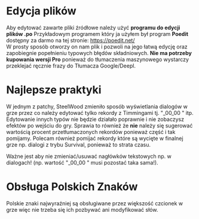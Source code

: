 # Edycja plików
Aby edytować zawarte pliki źródłowe należy użyć **programu do edycji plików .po**
Przykładowym programem który ja użyłem był program **Poedit** dostępny za darmo na tej stronie: https://poedit.net/
<br />W prosty sposób otworzy on nam plik i pozwoli na jego łatwą edycję oraz zapobiegnie popełnieniu typowych błędów składniowych.
**Nie ma potrzeby kupowania wersji Pro** ponieważ do tłumaczenia maszynowego wystarczy przeklejać ręcznie frazy do Tłumacza Google/Deepl.

# Najlepsze praktyki
W jednym z patchy, SteelWood zmieniło sposób wyświetlania dialogów w grze przez co należy edytować tylko rekordy z Timmingami tj. "\_00_00 " itp.
<br />Edytowanie innych typów nie będzie działało poprawnie i nie zobaczysz efektów po wejściu do gry.
Sprawia to również że **nie** należy się sugerować wartością procent przetłumaczonych rekordów ponieważ część i tak pomijamy.
Polecam również pomijać rekordy które są wycięte w finalnej grze np. dialogi z trybu Survival, ponieważ to strata czasu.

Ważne jest aby nie zmieniać/usuwać nagłówków tekstowych np. w dialogach! (np. wartość "\_00_00 " musi pozostać taka sama!).

# Obsługa Polskich Znaków
Polskie znaki najwyraźniej są obsługiwane przez większość czcionek w grze więc nie trzeba się ich pozbywać ani modyfikować słów.

